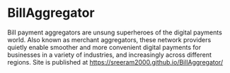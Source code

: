 # BillAggregator
Bill payment aggregators are unsung superheroes of the digital payments world. Also known as merchant aggregators, these network providers quietly enable smoother and more convenient digital payments for businesses in a variety of industries, and increasingly across different regions.
Site is published at https://sreeram2000.github.io/BillAggregator/
